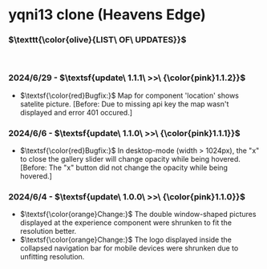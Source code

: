 # yqni13 clone (Heavens Edge)

### $\texttt{\color{olive}{LIST\ OF\ UPDATES}}$

<br>

### 2024/6/29 - $\textsf{update\ 1.1.1\ >>\ {\color{pink}1.1.2}}$

- $\textsf{\color{red}Bugfix:}$ Map for component 'location' shows satelite picture. [Before: Due to missing api key the map wasn't displayed and error 401 occured.]

### 2024/6/6 - $\textsf{update\ 1.1.0\ >>\ {\color{pink}1.1.1}}$

- $\textsf{\color{red}Bugfix:}$ In desktop-mode (width > 1024px), the "x" to close the gallery slider will change opacity while being hovered. [Before: The "x" button did not change the opacity while being hovered.]

### 2024/6/4 - $\textsf{update\ 1.0.0\ >>\ {\color{pink}1.1.0}}$

- $\textsf{\color{orange}Change:}$ The double window-shaped pictures displayed at the experience component were shrunken to fit the resolution better.
- $\textsf{\color{orange}Change:}$ The logo displayed inside the collapsed navigation bar for mobile devices were shrunken due to unfitting resolution.